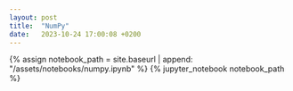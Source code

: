 ```yaml
---
layout: post
title:  "NumPy"
date:   2023-10-24 17:00:08 +0200
---
```


{% assign notebook_path = site.baseurl | append: "/assets/notebooks/numpy.ipynb" %} {% jupyter_notebook notebook_path %}
